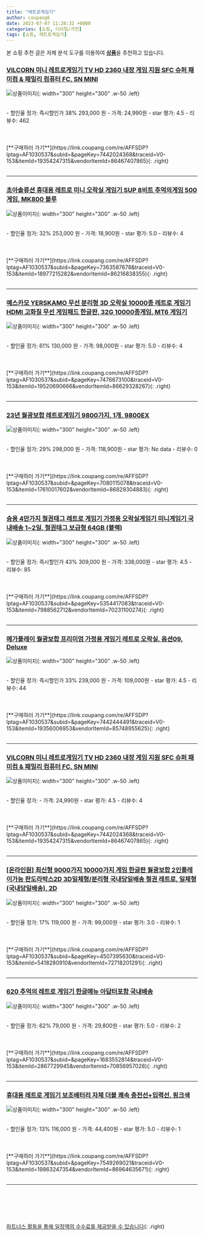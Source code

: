 ```yaml
---
title: "레트로게임기"
author: coupang6
date: 2023-07-07 11:28:32 +0800
categories: [쇼핑, 디이털/가전]
tags: [쇼핑, 레트로게임기]
---
```


본 쇼핑 추천 글은 자체 분석 도구를 이용하여 [**상품**](https://link.coupang.com/a/bao1ui)을 추천하고 있습니다.

### [VILCORN 미니 레트로게임기 TV HD 2360 내장 게임 지원 SFC 슈퍼 패미컴 & 패밀리 컴퓨터 FC, SN MINI](https://link.coupang.com/re/AFFSDP?lptag=AF1030537&subid=&pageKey=7442024368&traceid=V0-153&itemId=19354247315&vendorItemId=86467407865)

![상품이미지](https://thumbnail8.coupangcdn.com/thumbnails/remote/230x230ex/image/vendor_inventory/7e4d/a17315f0999a5200fdb28d26b3edafa34ea9991c800b4c67da326e6e50f6.jpg){: width="300" height="300" .w-50 .left}


<br>
- 할인율 정가: 즉시할인가 38%  293,000   원
- 가격: 24,990원
- star 평가: 4.5
- 리뷰수: 462
<br>
<br>
<br>
<br>
[**구매하러 가기**](https://link.coupang.com/re/AFFSDP?lptag=AF1030537&subid=&pageKey=7442024368&traceid=V0-153&itemId=19354247315&vendorItemId=86467407865){: .right}
<br>
<br>

---

### [초아솔류션 휴대용 레트로 미니 오락실 게임기 SUP 8비트 추억의게임 500게임, MK800 블루](https://link.coupang.com/re/AFFSDP?lptag=AF1030537&subid=&pageKey=7363587678&traceid=V0-153&itemId=18977215282&vendorItemId=86216838355)

![상품이미지](https://thumbnail9.coupangcdn.com/thumbnails/remote/230x230ex/image/vendor_inventory/9c25/fc0a000248f949629ef86690a4e2bc02056eeb4a058b5f4fa961760e60ef.jpg){: width="300" height="300" .w-50 .left}


<br>
- 할인율 정가: 32%  253,000   원
- 가격: 18,900원
- star 평가: 5.0
- 리뷰수: 4
<br>
<br>
<br>
<br>
[**구매하러 가기**](https://link.coupang.com/re/AFFSDP?lptag=AF1030537&subid=&pageKey=7363587678&traceid=V0-153&itemId=18977215282&vendorItemId=86216838355){: .right}
<br>
<br>

---

### [예스카모 YERSKAMO 무선 분리형 3D 오락실 10000종 레트로 게임기 HDMI 고화질 무선 게임패드 한글판, 32G 10000종게임, MT6 게임기](https://link.coupang.com/re/AFFSDP?lptag=AF1030537&subid=&pageKey=7476673100&traceid=V0-153&itemId=19520690666&vendorItemId=86629328267)

![상품이미지](https://thumbnail8.coupangcdn.com/thumbnails/remote/230x230ex/image/vendor_inventory/0345/1703619540c9ad47f637ad894ba640dececd252cdf18f0594f76c9ef9324.jpg){: width="300" height="300" .w-50 .left}


<br>
- 할인율 정가: 61%  130,000   원
- 가격: 98,000원
- star 평가: 5.0
- 리뷰수: 4
<br>
<br>
<br>
<br>
[**구매하러 가기**](https://link.coupang.com/re/AFFSDP?lptag=AF1030537&subid=&pageKey=7476673100&traceid=V0-153&itemId=19520690666&vendorItemId=86629328267){: .right}
<br>
<br>

---

### [23년 월광보합 레트로게임기 9800가지, 1개, 9800EX](https://link.coupang.com/re/AFFSDP?lptag=AF1030537&subid=&pageKey=7080115078&traceid=V0-153&itemId=17610017602&vendorItemId=86829304883)

![상품이미지](https://thumbnail6.coupangcdn.com/thumbnails/remote/230x230ex/image/vendor_inventory/b34b/e03d77613048c4f06577aeec2b3f9827b5ffd7c9977e7d157c6975068866.jpg){: width="300" height="300" .w-50 .left}


<br>
- 할인율 정가: 29%  298,000   원
- 가격: 118,900원
- star 평가: No data
- 리뷰수: 0
<br>
<br>
<br>
<br>
[**구매하러 가기**](https://link.coupang.com/re/AFFSDP?lptag=AF1030537&subid=&pageKey=7080115078&traceid=V0-153&itemId=17610017602&vendorItemId=86829304883){: .right}
<br>
<br>

---

### [승용 4만가지 철권태그 레트로 게임기 가정용 오락실게임기 미니게임기 국내배송 1~2일, 철권태그 보급형 64GB (블랙)](https://link.coupang.com/re/AFFSDP?lptag=AF1030537&subid=&pageKey=5354417083&traceid=V0-153&itemId=7988562712&vendorItemId=70231100274)

![상품이미지](https://thumbnail9.coupangcdn.com/thumbnails/remote/230x230ex/image/vendor_inventory/da17/781f52c91ed69276be0258e4561ce9a4ed417ed19ccafa547c16e544249d.jpg){: width="300" height="300" .w-50 .left}


<br>
- 할인율 정가: 즉시할인가 43%  309,000   원
- 가격: 338,000원
- star 평가: 4.5
- 리뷰수: 85
<br>
<br>
<br>
<br>
[**구매하러 가기**](https://link.coupang.com/re/AFFSDP?lptag=AF1030537&subid=&pageKey=5354417083&traceid=V0-153&itemId=7988562712&vendorItemId=70231100274){: .right}
<br>
<br>

---

### [메가플레이 월광보합 프리미엄 가정용 게임기 레트로 오락실, 옵션09, Deluxe](https://link.coupang.com/re/AFFSDP?lptag=AF1030537&subid=&pageKey=7442444491&traceid=V0-153&itemId=19356006953&vendorItemId=85748955625)

![상품이미지](https://thumbnail8.coupangcdn.com/thumbnails/remote/230x230ex/image/vendor_inventory/35fc/c9ad991875806701f793e647e635050407857af024e283853d3a08288c67.png){: width="300" height="300" .w-50 .left}


<br>
- 할인율 정가: 즉시할인가 33%  239,000   원
- 가격: 109,000원
- star 평가: 4.5
- 리뷰수: 44
<br>
<br>
<br>
<br>
[**구매하러 가기**](https://link.coupang.com/re/AFFSDP?lptag=AF1030537&subid=&pageKey=7442444491&traceid=V0-153&itemId=19356006953&vendorItemId=85748955625){: .right}
<br>
<br>

---

### [VILCORN 미니 레트로게임기 TV HD 2360 내장 게임 지원 SFC 슈퍼 패미컴 & 패밀리 컴퓨터 FC, SN MINI](https://link.coupang.com/re/AFFSDP?lptag=AF1030537&subid=&pageKey=7442024368&traceid=V0-153&itemId=19354247315&vendorItemId=86467407865)

![상품이미지](https://thumbnail8.coupangcdn.com/thumbnails/remote/230x230ex/image/vendor_inventory/7e4d/a17315f0999a5200fdb28d26b3edafa34ea9991c800b4c67da326e6e50f6.jpg){: width="300" height="300" .w-50 .left}


<br>
- 할인율 정가: 
- 가격: 24,990원
- star 평가: 4.5
- 리뷰수: 4
<br>
<br>
<br>
<br>
[**구매하러 가기**](https://link.coupang.com/re/AFFSDP?lptag=AF1030537&subid=&pageKey=7442024368&traceid=V0-153&itemId=19354247315&vendorItemId=86467407865){: .right}
<br>
<br>

---

### [[온라인원] 최신형 9000가지 10000가지 게임 한글판 월광보합 2인플레이가능 판도라박스2D 3D일체형/분리형 국내당일배송 철권 레트로, 일체형(국내당일배송), 2D](https://link.coupang.com/re/AFFSDP?lptag=AF1030537&subid=&pageKey=4507395630&traceid=V0-153&itemId=5418280910&vendorItemId=72718201291)

![상품이미지](https://thumbnail6.coupangcdn.com/thumbnails/remote/230x230ex/image/vendor_inventory/b058/a80598c6832c575eed5743ea001375c31c39b047da2f77469d548e742db5.jpg){: width="300" height="300" .w-50 .left}


<br>
- 할인율 정가: 17%  119,000   원
- 가격: 99,000원
- star 평가: 3.0
- 리뷰수: 1
<br>
<br>
<br>
<br>
[**구매하러 가기**](https://link.coupang.com/re/AFFSDP?lptag=AF1030537&subid=&pageKey=4507395630&traceid=V0-153&itemId=5418280910&vendorItemId=72718201291){: .right}
<br>
<br>

---

### [620 추억의 레트로 게임기 한글메뉴 아답터포함 국내배송](https://link.coupang.com/re/AFFSDP?lptag=AF1030537&subid=&pageKey=1683552814&traceid=V0-153&itemId=2867729945&vendorItemId=70856957028)

![상품이미지](https://thumbnail10.coupangcdn.com/thumbnails/remote/230x230ex/image/vendor_inventory/f158/b8498543485b9a57da0a192a5f70022fb20ce2b0aa1f225560a39bb0f5fb.jpg){: width="300" height="300" .w-50 .left}


<br>
- 할인율 정가: 62%  79,000   원
- 가격: 29,800원
- star 평가: 5.0
- 리뷰수: 2
<br>
<br>
<br>
<br>
[**구매하러 가기**](https://link.coupang.com/re/AFFSDP?lptag=AF1030537&subid=&pageKey=1683552814&traceid=V0-153&itemId=2867729945&vendorItemId=70856957028){: .right}
<br>
<br>

---

### [휴대용 레트로 게임기 보조배터리 자체 더블 쾌속 충전선+입력선, 핑크색](https://link.coupang.com/re/AFFSDP?lptag=AF1030537&subid=&pageKey=7549269021&traceid=V0-153&itemId=19863247354&vendorItemId=86964635671)

![상품이미지](https://thumbnail6.coupangcdn.com/thumbnails/remote/230x230ex/image/vendor_inventory/9f70/9734c26c93063fd25d9cb7feb71afba792344ed184a38db4f4dfba4e11de.jpg){: width="300" height="300" .w-50 .left}


<br>
- 할인율 정가: 13%  116,000   원
- 가격: 44,400원
- star 평가: 5.0
- 리뷰수: 1
<br>
<br>
<br>
<br>
[**구매하러 가기**](https://link.coupang.com/re/AFFSDP?lptag=AF1030537&subid=&pageKey=7549269021&traceid=V0-153&itemId=19863247354&vendorItemId=86964635671){: .right}
<br>
<br>

---
<br><br><br><br><br> [파트너스 활동을 통해 일정액의 수수료를 제공받을 수 있습니다](https://link.coupang.com/a/bao1ui){: .right}